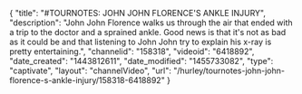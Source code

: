 {
    "title": "#TOURNOTES: JOHN JOHN FLORENCE'S ANKLE INJURY",
    "description": "John John Florence walks us through the air that ended with a trip to the doctor and a sprained ankle. Good news is that it's not as bad as it could be and that listening to John John try to explain his x-ray is pretty entertaining.",
    "channelid": "158318",
    "videoid": "6418892",
    "date_created": "1443812611",
    "date_modified": "1455733082",
    "type": "captivate",
    "layout": "channelVideo",
    "url": "\/hurley\/tournotes-john-john-florence-s-ankle-injury\/158318-6418892"
}